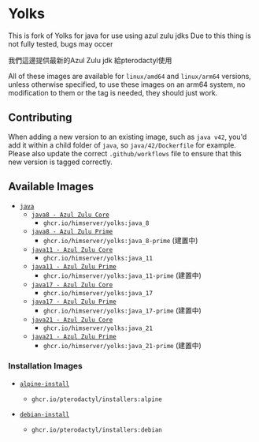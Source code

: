 # Yolks

This is fork of Yolks for java for use using azul zulu jdks
Due to this thing is not fully tested, bugs may occer

我們這邊提供最新的Azul Zulu jdk 給pterodactyl使用

All of these images are available for `linux/amd64` and `linux/arm64` versions, unless otherwise specified, to use
these images on an arm64 system, no modification to them or the tag is needed, they should just work.

## Contributing

When adding a new version to an existing image, such as `java v42`, you'd add it within a child folder of `java`, so
`java/42/Dockerfile` for example. Please also update the correct `.github/workflows` file to ensure that this new version
is tagged correctly.

## Available Images


* [`java`](https://github.com/pterodactyl/yolks/tree/master/java)
  * [`java8 - Azul Zulu Core`](https://github.com/pterodactyl/yolks/tree/master/java/8)
    * `ghcr.io/himserver/yolks:java_8` 
  * [`java8 - Azul Zulu Prime`](https://github.com/pterodactyl/yolks/tree/master/java/8-prime)
    * `ghcr.io/himserver/yolks:java_8-prime` (建置中)
  * [`java11 - Azul Zulu Core`](https://github.com/pterodactyl/yolks/tree/master/java/11)
    * `ghcr.io/himserver/yolks:java_11`
  * [`java11 - Azul Zulu Prime`](https://github.com/pterodactyl/yolks/tree/master/java/11-prime)
    * `ghcr.io/himserver/yolks:java_11-prime` (建置中)
  * [`java17 - Azul Zulu Core`](https://github.com/HimServer/yolks/tree/master/java/17)
    * `ghcr.io/himserver/yolks:java_17`
  * [`java17 - Azul Zulu Prime`](https://github.com/HimServer/yolks/tree/master/java/17-prime)
    * `ghcr.io/himserver/yolks:java_17-prime` (建置中)
  * [`java21 - Azul Zulu Core`](https://github.com/HimServer/yolks/tree/master/java/21)
    * `ghcr.io/himserver/yolks:java_21`
  * [`java21 - Azul Zulu Prime`](https://github.com/HimServer/yolks/tree/master/java/21-prime)
    * `ghcr.io/himserver/yolks:java_21-prime` (建置中)

### Installation Images

* [`alpine-install`](https://github.com/pterodactyl/yolks/tree/master/installers/alpine)
  * `ghcr.io/pterodactyl/installers:alpine`

* [`debian-install`](https://github.com/pterodactyl/yolks/tree/master/installers/debian)
  * `ghcr.io/pterodactyl/installers:debian`
